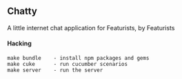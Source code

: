 ## Chatty

A little internet chat application for Featurists, by Featurists


#### Hacking

    make bundle    - install npm packages and gems
    make cuke      - run cucumber scenarios
    make server    - run the server
